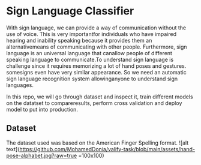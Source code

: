 # Sign Language Classifier

With sign language, we can provide a way of communication without the use of voice.  This is very 
importantfor individuals who have impaired hearing and inability speaking because it provides them 
an alternativemeans of communicating with other people.  Furthermore, sign language is an universal 
language that canallow people of different speaking language to communicate.To understand sign language
is challenge since it requires memorizing a lot of hand poses and gestures.  somesigns even have very 
similar appearance.  So we need an automatic sign language recognition system allowinganyone to 
understand sign languages.


In this repo, we will go through dataset and inspect it, train different models on the datatset to 
compareresults, perform cross validation and deploy model to put into production.

## Dataset

The  dataset  used  was  based  on  the  American  Finger  Spelling  format. 
![alt text](https://github.com/MohamedDonia/valify-task/blob/main/assets/hand-pose-alphabet.jpg?raw=true =100x100)
